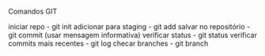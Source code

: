 Comandos GIT

iniciar repo                        - git init
adicionar para staging              - git add
salvar no repositório               - git commit (usar mensagem informativa)
verificar status                    - git status
verificar commits mais recentes     - git log
checar branches                     - git branch
